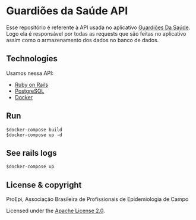 # Guardiões da Saúde API

Esse repositório é referente à API usada no aplicativo [Guardiões Da Saúde](https://github.com/proepidesenvolvimento/guardioes-app). Logo ela é responsável por todas as requests que são feitas no aplicativo assim como o armazenamento dos dados no banco de dados.

## Technologies

Usamos nessa API:
- [Ruby on Rails](https://rubyonrails.org/)
- [PostgreSQL](https://www.postgresql.org/)
- [Docker](https://www.docker.com/)

## Run 

```
$docker-compose build 
$docker-compose up -d
```

## See rails logs
```
$docker-compose up
```
## License & copyright

ProEpi, Associação Brasileira de Profissionais de Epidemiologia de Campo

Licensed under the [Apache License 2.0](LICENSE.md).
